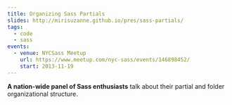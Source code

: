 ```yaml
---
title: Organizing Sass Partials
slides: http://mirisuzanne.github.io/pres/sass-partials/
tags:
  - code
  - sass
events:
  - venue: NYCSass Meetup
    url: https://www.meetup.com/nyc-sass/events/146898452/
    start: 2013-11-19
---
```


**A nation-wide panel of Sass enthusiasts**
talk about their partial and folder organizational structure.
